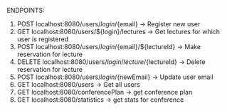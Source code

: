 ENDPOINTS:
1. POST localhost:8080/users/${login}/${email} -> Register new user
2. GET localhost:8080/users/${login}/lectures -> Get lectures for which user is registered
3. POST localhost:8080/users/${login}/${email}/${lectureId} -> Make reservation for lecture
4. DELETE localhost:8080/users/${login}/lecture/${lectureId} -> Delete reservation for lecture
5. POST localhost:8080/users/${login}/${newEmail} -> Update user email
6. GET localhost:8080/users -> Get all users
7. GET localhost:8080/conferencePlan -> get conference plan
8. GET localhost:8080/statistics -> get stats for conference 